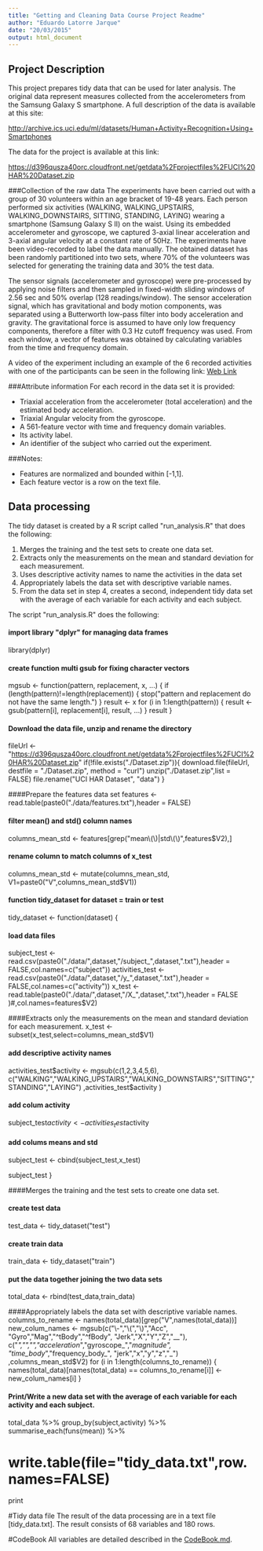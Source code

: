 ```yaml
---
title: "Getting and Cleaning Data Course Project Readme"
author: "Eduardo Latorre Jarque"
date: "20/03/2015"
output: html_document
---
```



## Project Description
This project prepares tidy data that can be used for later analysis. The original data represent measures collected from the accelerometers from the Samsung Galaxy S smartphone. A full description of the data is available at this site: 

http://archive.ics.uci.edu/ml/datasets/Human+Activity+Recognition+Using+Smartphones 

The data for the project is available at this link: 

https://d396qusza40orc.cloudfront.net/getdata%2Fprojectfiles%2FUCI%20HAR%20Dataset.zip 

###Collection of the raw data
The experiments have been carried out with a group of 30 volunteers within an age bracket of 19-48 years.  Each person performed six activities (WALKING, WALKING_UPSTAIRS, WALKING_DOWNSTAIRS, SITTING, STANDING, LAYING) wearing a smartphone (Samsung Galaxy S II) on the waist. Using its embedded accelerometer and gyroscope, we captured 3-axial linear acceleration and 3-axial angular velocity at a constant rate of 50Hz. The experiments have been video-recorded to label the data manually. The obtained dataset has been randomly partitioned into two sets, where 70% of the volunteers was selected for generating the training data and 30% the test data. 

The sensor signals (accelerometer and gyroscope) were pre-processed by applying noise filters and then sampled in fixed-width sliding windows of 2.56 sec and 50% overlap (128 readings/window). The sensor acceleration signal, which has gravitational and body motion components, was separated using a Butterworth low-pass filter into body acceleration and gravity. The gravitational force is assumed to have only low frequency components, therefore a filter with 0.3 Hz cutoff frequency was used. From each window, a vector of features was obtained by calculating variables from the time and frequency domain.

A video of the experiment including an example of the 6 recorded activities with one of the participants can be seen in the following link: [Web Link](https://www.youtube.com/watch?v=XOEN9W05_4A)

###Attribute information
For each record in the data set it is provided: 
- Triaxial acceleration from the accelerometer (total acceleration) and the estimated body acceleration. 
- Triaxial Angular velocity from the gyroscope. 
- A 561-feature vector with time and frequency domain variables. 
- Its activity label. 
- An identifier of the subject who carried out the experiment.

###Notes: 
- Features are normalized and bounded within [-1,1].
- Each feature vector is a row on the text file.

## Data processing
The tidy dataset is created by a R script called "run_analysis.R" that does the following:
 1. Merges the training and the test sets to create one data set.
 2. Extracts only the measurements on the mean and standard deviation for 
    each measurement. 
 3. Uses descriptive activity names to name the activities in the data set
 4. Appropriately labels the data set with descriptive variable names. 
 5. From the data set in step 4, creates a second, independent tidy data 
    set with the average of each variable for each activity and each subject.

The script "run_analysis.R" does the following:

#### import library "dplyr" for managing data frames
library(dplyr)

#### create function multi gsub for fixing character vectors
mgsub <- function(pattern, replacement, x, ...) {
  if (length(pattern)!=length(replacement)) {
    stop("pattern and replacement do not have the same length.")
  }
  result <- x
  for (i in 1:length(pattern)) {
    result <- gsub(pattern[i], replacement[i], result, ...)
  }
  result
}

#### Download the data file, unzip and rename the directory
fileUrl <- "https://d396qusza40orc.cloudfront.net/getdata%2Fprojectfiles%2FUCI%20HAR%20Dataset.zip"
if(!file.exists("./Dataset.zip")){
  download.file(fileUrl, destfile = "./Dataset.zip", method = "curl")
  unzip("./Dataset.zip",list = FALSE)
  file.rename("UCI HAR Dataset", "data")
}

####Prepare the features data set 
features <- read.table(paste0("./data/features.txt"),header = FALSE)
#### filter mean() and std() column names
columns_mean_std <- features[grep("mean\\(\\)|std\\(\\)",features$V2),]
#### rename column to match columns of x_test
columns_mean_std <- mutate(columns_mean_std, V1=paste0("V",columns_mean_std$V1))

#### function tidy_dataset for dataset = train or test 
tidy_dataset <- function(dataset) {
  #### load data files
  subject_test <- read.csv(paste0("./data/",dataset,"/subject_",dataset,".txt"),header = FALSE,col.names=c("subject"))
  activities_test <- read.csv(paste0("./data/",dataset,"/y_",dataset,".txt"),header = FALSE,col.names=c("activity")) 
  x_test <- read.table(paste0("./data/",dataset,"/X_",dataset,".txt"),header = FALSE )#,col.names=features$V2) 

  ####Extracts only the measurements on the mean and standard deviation for each measurement. 
  x_test <- subset(x_test,select=columns_mean_std$V1)

  #### add descriptive activity names
  activities_test$activity <- mgsub(c(1,2,3,4,5,6),
                                    c("WALKING","WALKING_UPSTAIRS","WALKING_DOWNSTAIRS","SITTING","STANDING","LAYING")
                                    ,activities_test$activity
  )

  #### add colum activity
  subject_test$activity <- activities_test$activity
  #### add colums means and std
  subject_test <- cbind(subject_test,x_test)

  subject_test
}

####Merges the training and the test sets to create one data set.
#### create test data
test_data <- tidy_dataset("test")
#### create train data
train_data <- tidy_dataset("train")
#### put the data together joining the two data sets
total_data <- rbind(test_data,train_data)

####Appropriately labels the data set with descriptive variable names. 
columns_to_rename <- names(total_data)[grep("V",names(total_data))]
new_colum_names <- mgsub(c("\\-","\\(","\\)","Acc", "Gyro","Mag","^tBody","^fBody",
                           "Jerk","X","Y","Z","__"), 
                         c("_","","","acceleration_","gyroscope_","_magnitude", "time_body_","frequency_body_",
                           "jerk","x","y","z","_")
                         ,columns_mean_std$V2)
for (i in 1:length(columns_to_rename)) {
  names(total_data)[names(total_data) == columns_to_rename[i]] <- new_colum_names[i]
}

#### Print/Write a new data set with the average of each variable for each activity and each subject.
total_data %>%
  group_by(subject,activity) %>%
  summarise_each(funs(mean)) %>%
  # write.table(file="tidy_data.txt",row.names=FALSE)
  print
  


#Tidy data file
The result of the data processing are in a text file [tidy_data.txt]. The result consists of 68 variables and 180 rows. 

#CodeBook
All variables are detailed described in the [CodeBook.md](https://github.com/CodeBook.md). 

